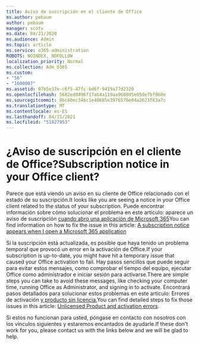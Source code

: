 ```yaml
---
title: Aviso de suscripción en el cliente de Office
ms.author: pebaum
author: pebaum
manager: scotv
ms.date: 04/21/2020
ms.audience: Admin
ms.topic: article
ms.service: o365-administration
ROBOTS: NOINDEX, NOFOLLOW
localization_priority: Normal
ms.collection: Adm_O365
ms.custom:
- "56"
- "1600007"
ms.assetid: 07b5e37e-c6f5-47fc-bd6f-9419a77d2320
ms.openlocfilehash: 5682ed0496f17ab4a119aa9608d5e05de7bf060e
ms.sourcegitcommit: 8bc60ec34bc1e40685e3976576e04a2623f63a7c
ms.translationtype: MT
ms.contentlocale: es-ES
ms.lasthandoff: 04/15/2021
ms.locfileid: "51827953"
---
```

# <a name="subscription-notice-in-your-office-client"></a><span data-ttu-id="3a21c-102">¿Aviso de suscripción en el cliente de Office?</span><span class="sxs-lookup"><span data-stu-id="3a21c-102">Subscription notice in your Office client?</span></span>

<span data-ttu-id="3a21c-103">Parece que está viendo un aviso en su cliente de Office relacionado con el estado de su suscripción.</span><span class="sxs-lookup"><span data-stu-id="3a21c-103">It looks like you are seeing a notice in your Office client related to the status of your subscription.</span></span> <span data-ttu-id="3a21c-104">Puede encontrar información sobre cómo solucionar el problema en este artículo: aparece un aviso de suscripción [cuando abro una aplicación de Microsoft 365](https://support.office.com/article/A-subscription-notice-appears-when-I-open-an-Office-365-application-4cabe32c-f594-4c0e-9191-3d3ade10cceb.aspx)</span><span class="sxs-lookup"><span data-stu-id="3a21c-104">You can find information on how to fix the issue in this article: [A subscription notice appears when I open a Microsoft 365 application](https://support.office.com/article/A-subscription-notice-appears-when-I-open-an-Office-365-application-4cabe32c-f594-4c0e-9191-3d3ade10cceb.aspx)</span></span>
  
<span data-ttu-id="3a21c-105">Si la suscripción está actualizada, es posible que haya tenido un problema temporal que provocó un error en la activación de Office.</span><span class="sxs-lookup"><span data-stu-id="3a21c-105">If your subscription is up-to-date, you might have hit a temporary issue that caused your Office activation to fail.</span></span> <span data-ttu-id="3a21c-106">Hay pasos sencillos que puede seguir para evitar estos mensajes, como comprobar el tiempo del equipo, ejecutar Office como administrador e iniciar sesión para activarse.</span><span class="sxs-lookup"><span data-stu-id="3a21c-106">There are simple steps you can take to avoid these messages, like checking your computer time, running Office as Administrator, and signing in to activate.</span></span> <span data-ttu-id="3a21c-107">Encontrará pasos detallados para solucionar estos problemas en este artículo: Errores de activación [y producto sin licencia.](https://support.office.com/article/Unlicensed-Product-and-activation-errors-in-Office-0d23d3c0-c19c-4b2f-9845-5344fedc4380.aspx)</span><span class="sxs-lookup"><span data-stu-id="3a21c-107">You can find detailed steps to fix those issues in this article: [Unlicensed Product and activation errors](https://support.office.com/article/Unlicensed-Product-and-activation-errors-in-Office-0d23d3c0-c19c-4b2f-9845-5344fedc4380.aspx).</span></span>
  
<span data-ttu-id="3a21c-108">Si estos no funcionan para usted, póngase en contacto con nosotros con los vínculos siguientes y estaremos encantados de ayudarle.</span><span class="sxs-lookup"><span data-stu-id="3a21c-108">If these don't work for you, please contact us with the links below and we will be glad to help.</span></span>
